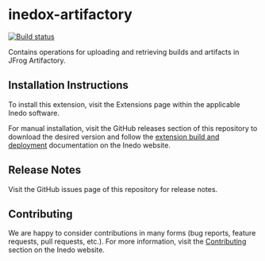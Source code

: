 # inedox-artifactory

[![Build status](https://buildmaster.inedo.com/api/ci-badges/image?API_Key=badges&$ApplicationId=24)](https://buildmaster.inedo.com/api/ci-badges/link?API_Key=badges&$ApplicationId=24)

Contains operations for uploading and retrieving builds and artifacts in JFrog Artifactory.

## Installation Instructions

To install this extension, visit the Extensions page within the applicable Inedo software.

For manual installation, visit the GitHub releases section of this repository to download the desired version and follow the [extension build and deployment](https://inedo.com/support/documentation/various/inedo-sdk/creating#building-deploying) documentation on the Inedo website.

## Release Notes

Visit the GitHub issues page of this repository for release notes.

## Contributing

We are happy to consider contributions in many forms (bug reports, feature requests, pull requests, etc.). For more information, visit the [Contributing](https://inedo.com/open/contributing) section on the Inedo website.
